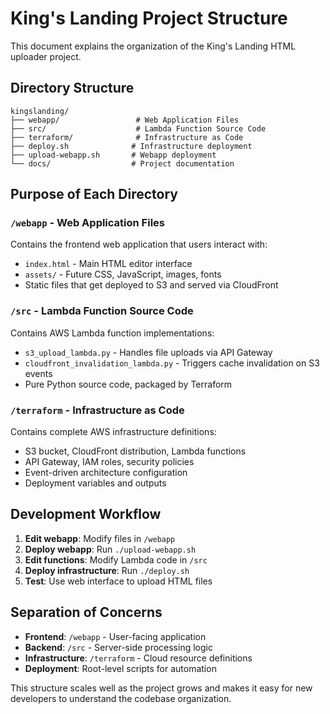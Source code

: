 # King's Landing Project Structure

This document explains the organization of the King's Landing HTML uploader project.

## Directory Structure

```
kingslanding/
├── webapp/                 # Web Application Files
├── src/                    # Lambda Function Source Code  
├── terraform/              # Infrastructure as Code
├── deploy.sh              # Infrastructure deployment
├── upload-webapp.sh       # Webapp deployment
└── docs/                  # Project documentation
```

## Purpose of Each Directory

### `/webapp` - Web Application Files
Contains the frontend web application that users interact with:
- `index.html` - Main HTML editor interface
- `assets/` - Future CSS, JavaScript, images, fonts
- Static files that get deployed to S3 and served via CloudFront

### `/src` - Lambda Function Source Code
Contains AWS Lambda function implementations:
- `s3_upload_lambda.py` - Handles file uploads via API Gateway
- `cloudfront_invalidation_lambda.py` - Triggers cache invalidation on S3 events
- Pure Python source code, packaged by Terraform

### `/terraform` - Infrastructure as Code
Contains complete AWS infrastructure definitions:
- S3 bucket, CloudFront distribution, Lambda functions
- API Gateway, IAM roles, security policies
- Event-driven architecture configuration
- Deployment variables and outputs

## Development Workflow

1. **Edit webapp**: Modify files in `/webapp`
2. **Deploy webapp**: Run `./upload-webapp.sh` 
3. **Edit functions**: Modify Lambda code in `/src`
4. **Deploy infrastructure**: Run `./deploy.sh`
5. **Test**: Use web interface to upload HTML files

## Separation of Concerns

- **Frontend**: `/webapp` - User-facing application
- **Backend**: `/src` - Server-side processing logic  
- **Infrastructure**: `/terraform` - Cloud resource definitions
- **Deployment**: Root-level scripts for automation

This structure scales well as the project grows and makes it easy for new developers to understand the codebase organization.